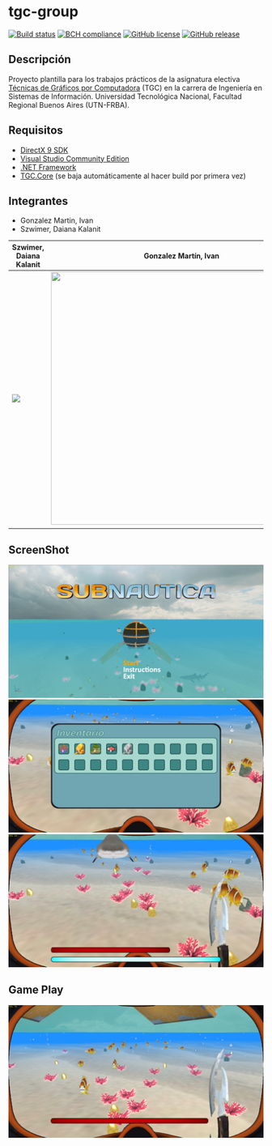 # tgc-group
[![Build status](https://ci.appveyor.com/api/projects/status/uvyboubq91uhwf3v?svg=true)](https://ci.appveyor.com/project/rejurime/tgc-group)
[![BCH compliance](https://bettercodehub.com/edge/badge/tgc-utn/tgc-group?branch=master)](https://bettercodehub.com/)
[![GitHub license](https://img.shields.io/github/license/tgc-utn/tgc-group.svg)](https://github.com/tgc-utn/tgc-group/blob/master/LICENSE)
[![GitHub release](https://img.shields.io/github/release/tgc-utn/tgc-group.svg)](https://github.com/tgc-utn/tgc-group/releases)

## Descripción
Proyecto plantilla para los trabajos prácticos de la asignatura electiva [Técnicas de Gráficos por Computadora](http://tgc-utn.github.io/) (TGC) en la carrera de Ingeniería en Sistemas de Información. Universidad Tecnológica Nacional, Facultad Regional Buenos Aires (UTN-FRBA).

## Requisitos
* [DirectX 9 SDK](http://www.microsoft.com/en-us/download/details.aspx?displaylang=en&id=6812)
* [Visual Studio Community Edition](https://www.visualstudio.com/vs/community)
* [.NET Framework](https://www.microsoft.com/net/download/Windows/run)
* [TGC.Core](https://www.nuget.org/packages/TGC.Core/) (se baja automáticamente al hacer build por primera vez)

## Integrantes ##

* Gonzalez Martin, Ivan  
* Szwimer, Daiana Kalanit


Szwimer, Daiana Kalanit  |  Gonzalez Martín, Ivan
------------ | -------------
<img src="https://avatars3.githubusercontent.com/u/32345857?s=400&u=2e218a8e8b7dca8deecd219439feec069206784c&v=4" height="500"> | <img src="https://drive.google.com/uc?export=view&id=1o6GUfarc42-yuz_njrV3raK8wX4ul2AK" width="515" height="500">

## ScreenShot ##
![screenshot1](https://github.com/daianaszwimer/2020_1C_3051_Seagraphics/blob/master/screenshots/Captura%20de%20pantalla%20(330).png)
![screenshot2](https://github.com/daianaszwimer/2020_1C_3051_Seagraphics/blob/master/screenshots/Captura%20de%20pantalla%20(340).png)
![screenshot3](https://github.com/daianaszwimer/2020_1C_3051_Seagraphics/blob/master/screenshots/Captura%20de%20pantalla%20(341).png)

## Game Play ##
[![Watch the video](https://github.com/daianaszwimer/2020_1C_3051_Seagraphics/blob/master/screenshots/Captura%20de%20pantalla%20(343).png)](https://www.youtube.com/watch?v=DRMt0SOtRj4)
